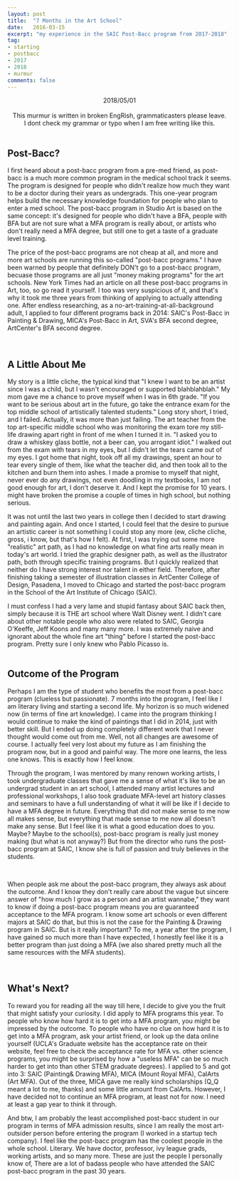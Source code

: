 ```yaml
---
layout: post
title:  "7 Months in the Art School"
date:   2016-03-15
excerpt: "my experience in the SAIC Post-Bacc program from 2017-2018"
tag:
- starting
- postbacc
- 2017
- 2018
- murmur
comments: false 
---
```

<center> 2018/05/01 </center>
<br>

<center> This murmur is written in broken EngRish, grammaticasters please leave. </center>
<center> I dont check my grammar or typo when I am free writing like this. </center>

<br>

## Post-Bacc?

I first heard about a post-bacc program from a pre-med friend, as post-bacc is a much more common program in the medical school track it seems.  The program is designed for people who didn't realize how much they want to be a doctor during their years as undergrads.  This one-year program helps build the necessary knowledge foundation for people who plan to enter a med school.  The post-bacc program in Studio Art is based on the same concept: it's designed for people who didn't have a BFA, people with BFA but are not sure what a MFA program is really about, or artists who don't really need a MFA degree, but still one to get a taste of a graduate level training.  

The price of the post-bacc programs are not cheap at all, and more and more art schools are running this so-called "post-bacc programs."  I have been warned by people that definitely DON't go to a post-bacc program, becuase those programs are all just "money making programs" for the art schools.  New York Times had an article on all these post-bacc programs in Art, too, so go read it yourself.  I too was very suspicious of it, and that's why it took me three years from thinking of applying to actually attending one.  After endless researching, as a no-art-training-at-all-background adult, I applied to four different programs back in 2014: SAIC's Post-Bacc in Painting & Drawing, MICA's Post-Bacc in Art, SVA's BFA second degree, ArtCenter's BFA second degree. 

<br>

## A Little About Me

My story is a little cliche, the typical kind that "I knew I want to be an artist since I was a child, but I wasn't encouraged or supported blahblahblah."  My mom gave me a chance to prove myself when I was in 6th grade. "If you want to be serious about art in the future, go take the entrance exam for the top middle school of artistically talented students." Long story short, I tried, and I failed. Actually, it was more than just failing. The art teacher from the top art-specific middle school who was monitoring the exam tore my still-life drawing apart right in front of me when I turned it in.  "I asked you to draw a whiskey glass bottle, not a beer can, you arrogant idiot." I walked out from the exam with tears in my eyes, but I didn't let the tears came out of my eyes. I got home that night, took off all my drawings, spent an hour to tear every single of them, like what the teacher did, and then took all to the kitchen and burn them into ashes. I made a promise to myself that night, never ever do any drawings, not even doodling in my textbooks, I am not good enough for art, I don't deserve it. And I kept the promise for 10 years. I might have broken the promise a couple of times in high school, but nothing serious.  

It was not until the last two years in college then I decided to start drawing and painting again. And once I started, I could feel that the desire to pursue an artistic career is not something I could stop any more (ew, cliche cliche, gross, i know, but that's how I felt).  At first, I was trying out some more "realistic" art path, as I had no knowledge on what fine arts really mean in today's art world.  I tried the graphic designer path, as well as the illustrator path, both through specific training programs.  But I quickly realized that neither do I have strong interest nor talent in either field.  Therefore, after finishing taking a semester of illustration classes in ArtCenter College of Design, Pasadena, I moved to Chicago and started the post-bacc program in the School of the Art Institute of Chicago (SAIC).  

I must confess I had a very lame and stupid fantasy about SAIC back then, simply because it is THE art school where Walt Disney went.  I didn't care about other notable people who also were related to SAIC, Georgia O'Keeffe, Jeff Koons and many many more.  I was extremely naive and ignorant about the whole fine art "thing" before I started the post-bacc program.  Pretty sure I only knew who Pablo Picasso is.  
<br>

## Outcome of the Program

Perhaps I am the type of student who benefits the most from a post-bacc program (clueless but passionate).  7 months into the program, I feel like I am literary living and starting a second life. My horizon is so much widened now (in terms of fine art knowledge).  I came into the program thinking I would continue to make the kind of paintings that I did in 2014, just with better skill.  But I ended up doing completely different work that I never thought would come out from me.  Well, not all changes are awesome of course. I actually feel very lost about my future as I am finishing the program now, but in a good and painful way.  The more one learns, the less one knows. This is exactly how I feel know.  

Through the program, I was mentored by many renown working artists, I took undergraduate classes that gave me a sense of what it's like to be an undergrad student in an art school, I attended many artist lectures and professional workshops, I also took graduate MFA-level art history classes and seminars to have a full understanding of what it will be like if I decide to have a MFA degree in future.  Everything that did not make sense to me now all makes sense, but everything that made sense to me now all doesn't make any sense.  But I feel like it is what a good education does to you. Maybe?  Maybe to the school(s), post-bacc program is really just money making (but what is not anyway?) But from the director who runs the post-bacc program at SAIC, I know she is full of passion and truly believes in the students. 

<br>

When people ask me about the post-bacc program, they always ask about the outcome. And I know they don't really care about the vague but sincere answer of "how much I grow as a person and an artist wannabe," they want to know if doing a post-bacc program means you are guaranteed acceptance to the MFA program. I know some art schools or even different majors at SAIC do that, but this is not the case for the Painting & Drawing program in SAIC.  But is it really important? To me, a year after the program, I have gained so much more than I have expected, I honestly feel like it is a better program than just doing a MFA (we also shared pretty much all the same resources with the MFA students).  

<br>

## What's Next?

To reward you for reading all the way till here, I decide to give you the fruit that might satisfy your curiosity.  I did apply to MFA programs this year.  To people who know how hard it is to get into a MFA program, you might be impressed by the outcome. To people who have no clue on how hard it is to get into a MFA program, ask your artist friend, or look up the data online yourself (UCLA's Graduate website has the acceptance rate on their website, feel free to check the acceptance rate for MFA vs. other science programs, you might be surprised by how a "useless MFA" can be so much harder to get into than other STEM graduate degrees).  I applied to 5 and got into 3: SAIC (Painting& Drawing MFA), MICA (Mount Royal MFA), CalArts (Art MFA).  Out of the three, MICA gave me really kind scholarships (Q_Q meant a lot to me, thanks) and some little amount from CalArts.  However, I have decided not to continue an MFA program, at least not for now. I need at least a gap year to think it through.  

And btw, I am probably the least accomplished post-bacc student in our program in terms of MFA admission results, since I am really the most art-outsider person before entering the program (I worked in a startup tech company).  I feel like the post-bacc program has the coolest people in the whole school. Literary. We have doctor, professor, ivy league grads, working artists, and so many more. These are just the people I personally know of, There are a lot of badass people who have attended the SAIC post-bacc program in the past 30 years. 




<br>
<br>

